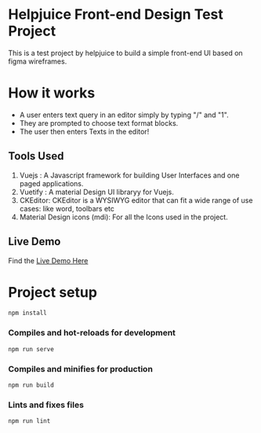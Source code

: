 # Helpjuice Front-end Design Test Project
This is a test project by helpjuice to build a simple front-end UI based on figma wireframes.

# How it works
- A user enters text query in an editor simply by typing "/" and "1".
- They are prompted to choose text format blocks.
- The user then enters Texts in the editor!

## Tools Used
1. Vuejs : A Javascript framework for building User Interfaces and one paged applications.
2. Vuetify : A material Design UI libraryy for Vuejs.
3. CKEditor: CKEditor is a WYSIWYG editor that can fit a wide range of use cases: like word, toolbars etc
5. Material Design icons (mdi): For all the Icons used in the project.

## Live Demo
Find the [Live Demo Here](https://helpjuice-test-project.netlify.app/)

# Project setup
```
npm install
```

### Compiles and hot-reloads for development
```
npm run serve
```

### Compiles and minifies for production
```
npm run build
```

### Lints and fixes files
```
npm run lint
```